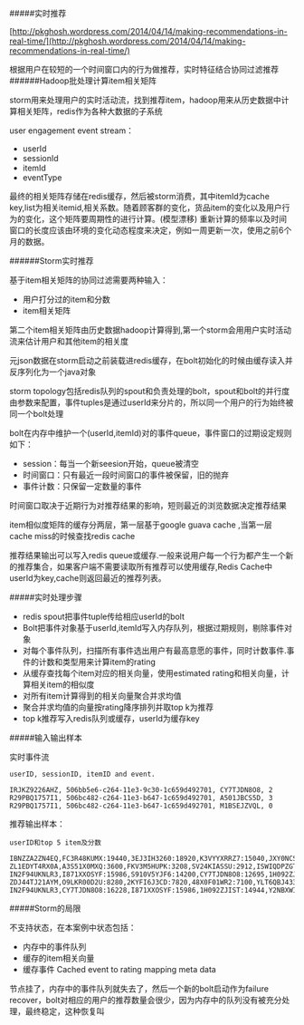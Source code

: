 
#####实时推荐

[http://pkghosh.wordpress.com/2014/04/14/making-recommendations-in-real-time/](http://pkghosh.wordpress.com/2014/04/14/making-recommendations-in-real-time/)

根据用户在较短的一个时间窗口内的行为做推荐，实时特征结合协同过滤推荐
######Hadoop批处理计算item相关矩阵

storm用来处理用户的实时活动流，找到推荐item，hadoop用来从历史数据中计算相关矩阵，redis作为各种大数据的子系统

user engagement event stream：
* userId
* sessionId
* itemId
* eventType

最终的相关矩阵存储在redis缓存，然后被storm消费，其中itemId为cache key,list为相关itemid,相关系数。随着顾客群的变化，货品item的变化以及用户行为的变化，这个矩阵要周期性的进行计算。(模型漂移)
重新计算的频率以及时间窗口的长度应该由环境的变化动态程度来决定，例如一周更新一次，使用之前6个月的数据。

######Storm实时推荐

基于item相关矩阵的协同过滤需要两种输入：
* 用户打分过的item和分数
* item相关矩阵

第二个item相关矩阵由历史数据hadoop计算得到,第一个storm会用用户实时活动流来估计用户和其他item的相关度

元json数据在storm启动之前装载进redis缓存，在bolt初始化的时候由缓存读入并反序列化为一个java对象

storm topology包括redis队列的spout和负责处理的bolt，spout和bolt的并行度由参数来配置，事件tuples是通过userId来分片的，所以同一个用户的行为始终被同一个bolt处理

bolt在内存中维护一个(userId,itemId)对的事件queue，事件窗口的过期设定规则如下：
* session：每当一个新seesion开始，queue被清空
* 时间窗口：只有最近一段时间窗口的事件被保留，旧的抛弃
* 事件计数：只保留一定数量的事件

时间窗口取决于近期行为对推荐结果的影响，短则最近的浏览数据决定推荐结果

item相似度矩阵的缓存分两层，第一层基于google guava cache
,当第一层cache miss的时候查找redis cache

推荐结果输出可以写入redis queue或缓存.一般来说用户每一个行为都产生一个新的推荐集合，如果客户端不需要读取所有推荐可以使用缓存,Redis Cache中userId为key,cache则返回最近的推荐列表。

#####实时处理步骤

* redis spout把事件tuple传给相应userId的bolt
* Bolt把事件对象基于userId,itemId写入内存队列，根据过期规则，剔除事件对象
* 对每个事件队列，扫描所有事件选出用户有最高意愿的事件，同时计数事件.事件的计数和类型用来计算item的rating
* 从缓存查找每个item对应的相关向量，使用estimated rating和相关向量，计算相关item的相似度
* 对所有item计算得到的相关向量聚合并求均值
* 聚合并求均值的向量按rating降序排列并取top k为推荐
* top k推荐写入redis队列或缓存，userId为缓存key

#####输入输出样本

实时事件流
	
	userID, sessionID, itemID and event.
	
	IRJKZ9226AHZ, 506bb5e6-c264-11e3-9c30-1c659d492701, CY7TJDN8O8, 2
	R29PBQ1757I1, 506bc482-c264-11e3-b647-1c659d492701, A501JBCS5D, 3
	R29PBQ1757I1, 506bc482-c264-11e3-b647-1c659d492701, M1BSEJZVQL, 0

推荐输出样本：

	userID和top 5 item及分数
	
	IBNZZA2ZN4EQ,FC3R48KUMX:19440,3EJ3IH3260:18920,K3VYYXRRZ7:15040,JXY0NCS22Y:11840,VSO7PV3GU4:3440
	ZL1EDYT4RX0A,A3S51X0MXQ:3600,FKV3M5HUPK:3208,SV24KIASSU:2912,ISWIQDPZGT:2896,YO3XIIL7ES:472
	IN2F94UKNLR3,I871XXOSYF:15986,S910V5YJF6:14200,CY7TJDN8O8:12695,1H092ZJIST:11720,Y2NBXWIC5S:9726
	ZDJ44TJ21AYM,O9LKR00D2U:8280,2KYFI6J3CD:7820,48X0F01WR2:7100,YLT6QBJ433:7080,TNL7373JAE:1800
	IN2F94UKNLR3,CY7TJDN8O8:16228,I871XXOSYF:15986,1H092ZJIST:14944,Y2NBXWIC5S:14690,S910V5YJF6:14200

#####Storm的局限

不支持状态，在本案例中状态包括：
* 内存中的事件队列
* 缓存的item相关向量
* 缓存事件 Cached event to rating mapping meta data

节点挂了，内存中的事件队列就失去了，然后一个新的bolt启动作为failure recover，bolt对相应的用户的推荐数量会很少，因为内存中的队列没有被充分处理，最终稳定，这种恢复叫